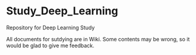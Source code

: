 # Study_Deep_Learning
Repository for Deep Learning Study

All documents for sutdying are in Wiki. 
Some contents may be wrong, so it would be glad to give me feedback. 

